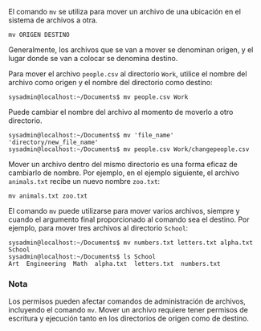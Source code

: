 El comando `mv` se utiliza para mover un archivo de una ubicación en el sistema de archivos a otra.
```
mv ORIGEN DESTINO
```

Generalmente, los archivos que se van a mover se denominan origen, y el lugar donde se van a colocar se denomina destino.

Para mover el archivo `people.csv` al directorio `Work`, utilice el nombre del archivo como origen y el nombre del directorio como destino:
```
sysadmin@localhost:~/Documents$ mv people.csv Work
```

Puede cambiar el nombre del archivo al momento de moverlo a otro directorio.
```
sysadmin@localhost:~/Documents$ mv 'file_name' 'directory/new_file_name'
sysadmin@localhost:~/Documents$ mv people.csv Work/changepeople.csv
```

Mover un archivo dentro del mismo directorio es una forma eficaz de cambiarlo de nombre. Por ejemplo, en el ejemplo siguiente, el archivo `animals.txt` recibe un nuevo nombre `zoo.txt`:
```
mv animals.txt zoo.txt
```

El comando `mv` puede utilizarse para mover varios archivos, siempre y cuando el argumento final proporcionado al comando sea el destino. Por ejemplo, para mover tres archivos al directorio `School`:
```
sysadmin@localhost:~/Documents$ mv numbers.txt letters.txt alpha.txt School        
sysadmin@localhost:~/Documents$ ls School                                       
Art  Engineering  Math  alpha.txt  letters.txt  numbers.txt
```

### Nota
Los permisos pueden afectar comandos de administración de archivos, incluyendo el comando `mv`. Mover un archivo requiere tener permisos de escritura y ejecución tanto en los directorios de origen como de destino.
